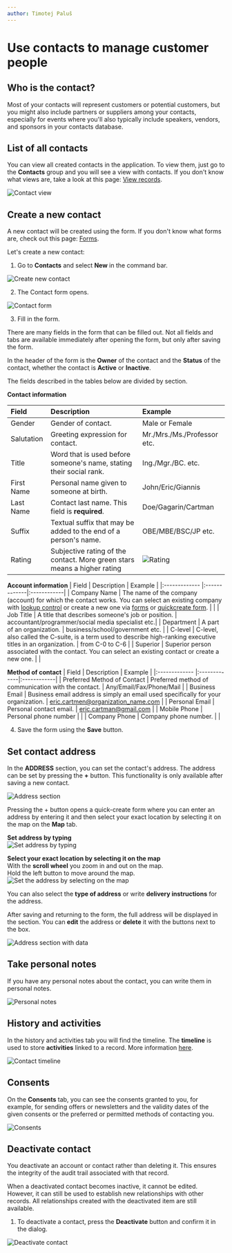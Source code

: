 ```yaml
---
author: Timotej Paluš
---
```


# Use contacts to manage customer people

## Who is the contact?
Most of your contacts will represent customers or potential customers, but you might also include partners or suppliers among your contacts, especially for events where you'll also typically include speakers, vendors, and sponsors in your contacts database.

## List of all contacts
You can view all created contacts in the application. To view them, just go to the **Contacts** group and you will see a view with contacts. If you don't know what views are, take a look at this page: [View records](/en/user-guide/model-driven-apps/basic-app-elements/views/).

![Contact view](/.attachments/ModelDrivenAppUserGuide/contactsView.png)
## Create a new contact
A new contact will be created using the form. If you don't know what forms are, check out this page: [Forms](/en/user-guide/model-driven-apps/basic-app-elements/forms/).

Let's create a new contact:
1. Go to **Contacts** and select **New** in the command bar.

![Create new contact](/.attachments/ModelDrivenAppUserGuide/contactsCreateNew.png)

2. The Contact form opens.

![Contact form](/.attachments/ModelDrivenAppUserGuide/contactForm.png)

3. Fill in the form.

There are many fields in the form that can be filled out. Not all fields and tabs are available immediately after opening the form, but only after saving the form. 

In the header of the form is the **Owner** of the contact and the **Status** of the contact, whether the contact is **Active** or **Inactive**.

The fields described in the tables below are divided by section.

**Contact information**

| Field        | Description    | Example |
|:------------- |:-------------|:------------|
| Gender      | Gender of contact. | Male or Female|
| Salutation     | Greeting expression for contact.     | Mr./Mrs./Ms./Professor etc.|
| Title | Word that is used before someone's name, stating their social rank. | Ing./Mgr./BC. etc. |
| First Name |  Personal name given to someone at birth. | John/Eric/Giannis |
| Last Name | Contact last name. This field is **required**. | Doe/Gagarin/Cartman |
| Suffix | Textual suffix that may be added to the end of a person's name. | OBE/MBE/BSC/JP etc. |
| Rating | Subjective rating of the contact. More green stars means a higher rating | ![Rating](/.attachments/ModelDrivenAppUserGuide/rating.png) |

**Account information**
| Field        | Description    | Example |
|:------------- |:-------------|:------------|
| Company Name | The name of the company (account) for which the contact works. You can select an existing company with [lookup control](/en/user-guide/model-driven-apps/basic-app-elements/lookup/)  or create a new one via [forms](/en/user-guide/model-driven-apps/business-process/contact-management/use-accounts/#create-a-new-account) or [quickcreate form](/en/user-guide/model-driven-apps/basic-app-elements/forms/#quickcreate-form). | |
| Job Title     | A title that describes someone's job or position. | accountant/programmer/social media specialist etc.|
| Department | A part of an organization. | business/school/government etc. |
| C-level | C-level, also called the C-suite, is a term used to describe high-ranking executive titles in an organization. | from C-0 to C-6 |
| Superior | Superior person associated with the contact. You can select an existing contact or create a new one. |  |

**Method of contact**
| Field        | Description    | Example |
|:------------- |:-------------|:------------|
| Preferred Method of Contact | Preferred method of communication with the contact. | Any/Email/Fax/Phone/Mail |
| Business Email | Business email address is simply an email used specifically for your organization. | eric.cartmen@organization_name.com |
| Personal Email | Personal contact email. | eric.cartman@gmail.com |
| Mobile Phone |  Personal phone number | |
| Company Phone | Company phone number. | |

4. Save the form using the **Save** button.

## Set contact address
In the **ADDRESS** section, you can set the contact's address. The address can be set by pressing the **+** button. This functionality is only available after saving a new contact.

![Address section](/.attachments/ModelDrivenAppUserGuide/addressSection.png)

Pressing the + button opens a quick-create form where you can enter an address by entering it and then select your exact location by selecting it on the map on the **Map** tab.

**Set address by typing**  
![Set address by typing](/.attachments/ModelDrivenAppUserGuide/setAddressByTyping.png)

**Select your exact location by selecting it on the map**  
With the **scroll wheel** you zoom in and out on the map.  
Hold the left button to move around the map.  
![Set the address by selecting on the map](/.attachments/ModelDrivenAppUserGuide/setAddressMap.gif)

You can also select the **type of address** or write **delivery instructions** for the address.

After saving and returning to the form, the full address will be displayed in the section. You can **edit** the address or **delete** it with the buttons next to the box.

![Address section with data](/.attachments/ModelDrivenAppUserGuide/addressSectionWithData.png)


## Take personal notes
If you have any personal notes about the contact, you can write them in personal notes.

![Personal notes](/.attachments/ModelDrivenAppUserGuide/personalNotes.png)

## History and activities
In the history and activities tab you will find the timeline. The **timeline** is used to store **activities** linked to a record. More information [here](/en/user-guide/model-driven-apps/basic-app-elements/timeline/).

![Contact timeline](/.attachments/ModelDrivenAppUserGuide/contactTimeline.png)

## Consents
On the **Consents** tab, you can see the consents granted to you, for example, for sending offers or newsletters and the validity dates of the given consents or the preferred or permitted methods of contacting you.

![Consents](/.attachments/ModelDrivenAppUserGuide/consents.png)

## Deactivate contact 
You deactivate an account or contact rather than deleting it. This ensures the integrity of the audit trail associated with that record.

When a deactivated contact becomes inactive, it cannot be edited. However, it can still be used to establish new relationships with other records. All relationships created with the deactivated item are still available.

1. To deactivate a contact, press the **Deactivate** button and confirm it in the dialog. 

![Deactivate contact](/.attachments/ModelDrivenAppUserGuide/deactivateContact.png)
